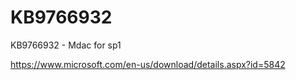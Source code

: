 # KB9766932
KB9766932 - Mdac for sp1


https://www.microsoft.com/en-us/download/details.aspx?id=5842

